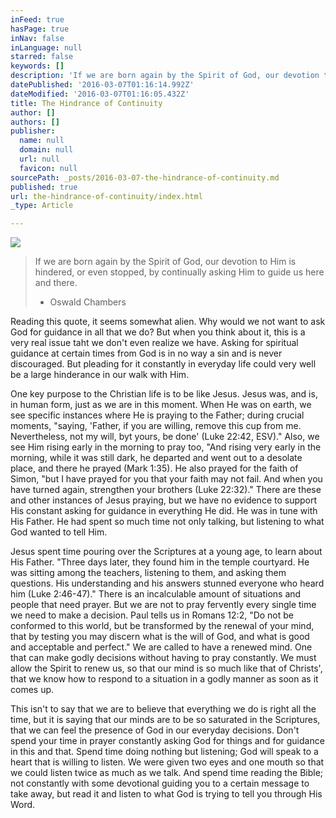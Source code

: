 ```yaml
---
inFeed: true
hasPage: true
inNav: false
inLanguage: null
starred: false
keywords: []
description: 'If we are born again by the Spirit of God, our devotion to Him is hindered, or even stopped, by continually asking Him to guide us here and there.'
datePublished: '2016-03-07T01:16:14.992Z'
dateModified: '2016-03-07T01:16:05.432Z'
title: The Hindrance of Continuity
author: []
authors: []
publisher:
  name: null
  domain: null
  url: null
  favicon: null
sourcePath: _posts/2016-03-07-the-hindrance-of-continuity.md
published: true
url: the-hindrance-of-continuity/index.html
_type: Article

---
```

![](https://the-grid-user-content.s3-us-west-2.amazonaws.com/7e078a96-83b4-4564-9141-9e89f2b99060.jpg)

> If we are born again by the Spirit of God, our devotion to Him is hindered, or even stopped, by continually asking Him to guide us here and there.
> - Oswald Chambers

Reading this quote, it seems somewhat alien. Why would we not want to ask God for guidance in all that we do? But when you think about it, this is a very real issue taht we don't even realize we have. Asking for spiritual guidance at certain times from God is in no way a sin and is never discouraged. But pleading for it constantly in everyday life could very well be a large hinderance in our walk with Him.

One key purpose to the Christian life is to be like Jesus. Jesus was, and is, in human form, just as we are in this moment. When He was on earth, we see specific instances where He is praying to the Father; during crucial moments, "saying, 'Father, if you are willing, remove this cup from me. Nevertheless, not my will, byt yours, be done' (Luke 22:42, ESV)." Also, we see Him rising early in the morning to pray too, "And rising very early in the morning, while it was still dark, he departed and went out to a desolate place, and there he prayed (Mark 1:35). He also prayed for the faith of Simon, "but I have prayed for you that your faith may not fail. And when you have turned again, strengthen your brothers (Luke 22:32)." There are these and other instances of Jesus praying, but we have no evidence to support His constant asking for guidance in everything He did. He was in tune with His Father. He had spent so much time not only talking, but listening to what God wanted to tell Him.

Jesus spent time pouring over the Scriptures at a young age, to learn about His Father. "Three days later, they found him in the temple courtyard. He was sitting among the teachers, listening to them, and asking them questions. His understanding and his answers stunned everyone who heard him (Luke 2:46-47)."
There is an incalculable amount of situations and people that need prayer. But we are not to pray fervently every single time we need to make a decision. Paul tells us in Romans 12:2, "Do not be conformed to this world, but be transformed by the renewal of your mind, that by testing you may discern what is the will of God, and what is good and acceptable and perfect." We are called to have a renewed mind. One that can make godly decisions without having to pray constantly. We must allow the Spirit to renew us, so that our mind is so much like that of Christs', that we know how to respond to a situation in a godly manner as soon as it comes up.

This isn't to say that we are to believe that everything we do is right all the time, but it is saying that our minds are to be so saturated in the Scriptures, that we can feel the presence of God in our everyday decisions.
Don't spend your time in prayer constantly asking God for things and for guidance in this and that. Spend time doing nothing but listening; God will speak to a heart that is willing to listen. We were given two eyes and one mouth so that we could listen twice as much as we talk. And spend time reading the Bible; not constantly with some devotional guiding you to a certain message to take away, but read it and listen to what God is trying to tell you through His Word.